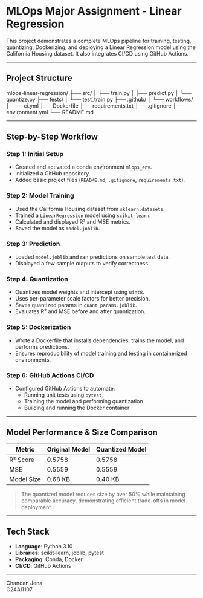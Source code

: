 #  MLOps Major Assignment - Linear Regression

This project demonstrates a complete MLOps pipeline for training, testing, quantizing, Dockerizing, and deploying a Linear Regression model using the California Housing dataset. It also integrates CI/CD using GitHub Actions.

---

##  Project Structure

mlops-linear-regression/
├── src/
│   ├── train.py
│   ├── predict.py
│   └── quantize.py
├── tests/
│   └── test_train.py
├── .github/
│   └── workflows/
│       └── ci.yml
├── Dockerfile
├── requirements.txt
├── .gitignore
├── environment.yml
└── README.md

---

##  Step-by-Step Workflow

###  Step 1: Initial Setup
- Created and activated a conda environment `mlops_env`.
- Initialized a GitHub repository.
- Added basic project files (`README.md`, `.gitignore`, `requirements.txt`).

###  Step 2: Model Training
- Used the California Housing dataset from `sklearn.datasets`.
- Trained a `LinearRegression` model using `scikit-learn`.
- Calculated and displayed R² and MSE metrics.
- Saved the model as `model.joblib`.

###  Step 3: Prediction
- Loaded `model.joblib` and ran predictions on sample test data.
- Displayed a few sample outputs to verify correctness.

###  Step 4: Quantization
- Quantizes model weights and intercept using `uint8`.
- Uses per-parameter scale factors for better precision.
- Saves quantized params in `quant_params.joblib`.
- Evaluates R² and MSE before and after quantization.

###  Step 5: Dockerization
- Wrote a Dockerfile that installs dependencies, trains the model, and performs predictions.
- Ensures reproducibility of model training and testing in containerized environments.

###  Step 6: GitHub Actions CI/CD
- Configured GitHub Actions to automate:
  - Running unit tests using `pytest`
  - Training the model and performing quantization
  - Building and running the Docker container

---

##  Model Performance & Size Comparison

| Metric             | Original Model    | Quantized Model    |
|--------------------|-------------------|--------------------|
|  R² Score          | 0.5758            | 0.5758             |
|  MSE               | 0.5559            | 0.5559             |
|  Model Size        | 0.68 KB           | 0.40 KB            |

> The quantized model reduces size by over 50% while maintaining comparable accuracy, demonstrating efficient trade-offs in model deployment.

---

##  Tech Stack

- **Language**: Python 3.10
- **Libraries**: scikit-learn, joblib, pytest
- **Packaging**: Conda, Docker
- **CI/CD**: GitHub Actions

---

Chandan Jena  
G24AI1107
